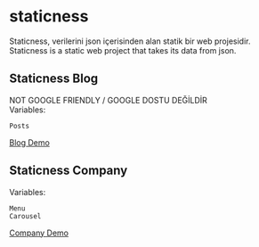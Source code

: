 # staticness
Staticness, verilerini json içerisinden alan statik bir web projesidir. <br>
Staticness is a static web project that takes its data from json.

## Staticness Blog
NOT GOOGLE FRIENDLY / GOOGLE DOSTU DEĞİLDİR <br>
Variables:
```
Posts
```
<a href="http://halilbilgin.com.tr/staticness/blog/">Blog Demo</a>

## Staticness Company
Variables:
```
Menu
Carousel
```
<a href="http://halilbilgin.com.tr/staticness/company/">Company Demo</a> <br>
